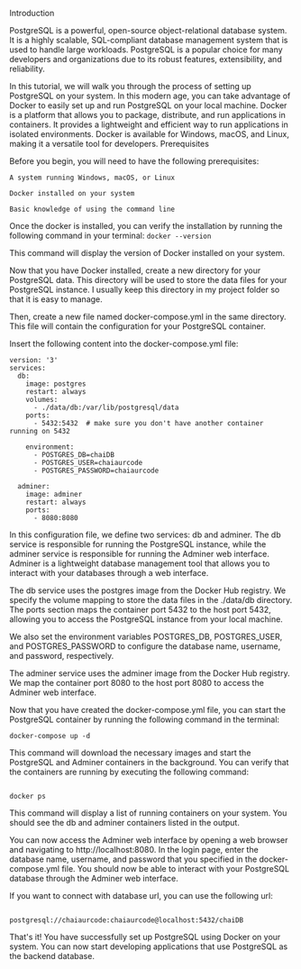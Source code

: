 Introduction

PostgreSQL is a powerful, open-source object-relational database system. It is a highly scalable, SQL-compliant database management system that is used to handle large workloads. PostgreSQL is a popular choice for many developers and organizations due to its robust features, extensibility, and reliability.

In this tutorial, we will walk you through the process of setting up PostgreSQL on your system. In this modern age, you can take advantage of Docker to easily set up and run PostgreSQL on your local machine. Docker is a platform that allows you to package, distribute, and run applications in containers. It provides a lightweight and efficient way to run applications in isolated environments. Docker is available for Windows, macOS, and Linux, making it a versatile tool for developers.
Prerequisites

Before you begin, you will need to have the following prerequisites:

    A system running Windows, macOS, or Linux

    Docker installed on your system

    Basic knowledge of using the command line

Once the docker is installed, you can verify the installation by running the following command in your terminal:
``` docker --version ```

This command will display the version of Docker installed on your system.

Now that you have Docker installed, create a new directory for your PostgreSQL data. This directory will be used to store the data files for your PostgreSQL instance. I usually keep this directory in my project folder so that it is easy to manage.

Then, create a new file named docker-compose.yml in the same directory. This file will contain the configuration for your PostgreSQL container.

Insert the following content into the docker-compose.yml file:

```
version: '3'
services:
  db:
    image: postgres
    restart: always
    volumes:
      - ./data/db:/var/lib/postgresql/data
    ports:
      - 5432:5432  # make sure you don't have another container running on 5432

    environment:
      - POSTGRES_DB=chaiDB
      - POSTGRES_USER=chaiaurcode
      - POSTGRES_PASSWORD=chaiaurcode

  adminer:
    image: adminer
    restart: always
    ports:
      - 8080:8080
  ```

In this configuration file, we define two services: db and adminer. The db service is responsible for running the PostgreSQL instance, while the adminer service is responsible for running the Adminer web interface. Adminer is a lightweight database management tool that allows you to interact with your databases through a web interface.

The db service uses the postgres image from the Docker Hub registry. We specify the volume mapping to store the data files in the ./data/db directory. The ports section maps the container port 5432 to the host port 5432, allowing you to access the PostgreSQL instance from your local machine.

We also set the environment variables POSTGRES_DB, POSTGRES_USER, and POSTGRES_PASSWORD to configure the database name, username, and password, respectively.

The adminer service uses the adminer image from the Docker Hub registry. We map the container port 8080 to the host port 8080 to access the Adminer web interface.

Now that you have created the docker-compose.yml file, you can start the PostgreSQL container by running the following command in the terminal:

```
docker-compose up -d

```

This command will download the necessary images and start the PostgreSQL and Adminer containers in the background. You can verify that the containers are running by executing the following command:

```

docker ps

```

This command will display a list of running containers on your system. You should see the db and adminer containers listed in the output.

You can now access the Adminer web interface by opening a web browser and navigating to http://localhost:8080. In the login page, enter the database name, username, and password that you specified in the docker-compose.yml file. You should now be able to interact with your PostgreSQL database through the Adminer web interface.

If you want to connect with database url, you can use the following url:

```

postgresql://chaiaurcode:chaiaurcode@localhost:5432/chaiDB

```

That's it! You have successfully set up PostgreSQL using Docker on your system. You can now start developing applications that use PostgreSQL as the backend database.
